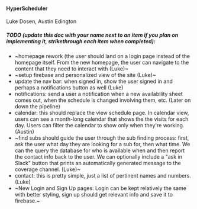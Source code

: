 #### HyperScheduler
Luke Dosen, Austin Edington

##### TODO (update this doc with your name next to an item if you plan on implementing it, strikethrough each item when completed):

- ~homepage rework (the user should land on a login page instead of the homepage itself. From the new homepage, the user can navigate to the content that they need to interact with (Luke)~
- ~setup firebase and personalized view of the site (Luke)~
- update the nav bar: when signed in, show the user signed in and perhaps a notifications button as well (Luke)
- notifications: send a user a notification when a new availability sheet comes out, when the schedule is changed involving them, etc. (Later on down the pipeline)
- calendar: this should replace the view schedule page. In calendar view, users can see a month-long calendar that shows the the visits for each day. Users can filter the calendar to show only when they're working. (Austin)
- ~find subs should guide the user through the sub finding process: first, ask the user what day they are looking for a sub for, then what time. We can the query the database for who is available when and then report the contact info back to the user. We can optionally include a "ask in Slack" button that prints an automatically generated message to the coverage channel. (Luke)~
- contact: this is pretty simple, just a list of pertinent names and numbers. (Luke)
- ~New Login and Sign Up pages: Login can be kept relatively the same with better styling, sign up should get relevant info and save it to firebase.~ 
